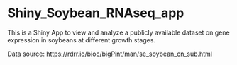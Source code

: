 # Shiny_Soybean_RNAseq_app
 This is a Shiny App to view and analyze a publicly available dataset on gene expression in soybeans at different growth stages.

 Data source: https://rdrr.io/bioc/bigPint/man/se_soybean_cn_sub.html

